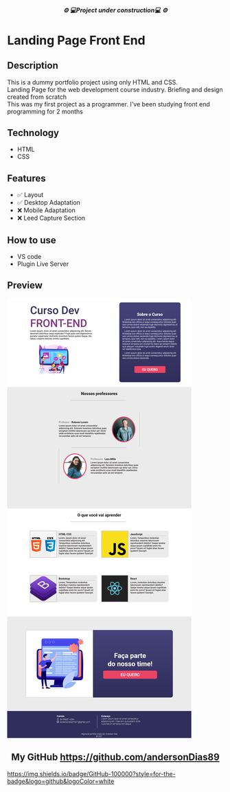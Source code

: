 
<h5 align="center">⚙️ 💻Project under construction💻 ⚙️</h5>


<h1>Landing Page Front End</h1>

<h2>Description</h2>
<p>This is a dummy portfolio project using only HTML and CSS. <br>
Landing Page for the web development course industry. Briefing and design created from scratch <br>
This was my first project as a programmer. I've been studying front end programming for 2 months
</p>

<h2>Technology</h2>

<ul>
<li>HTML</li>
<li>CSS</li>
</ul>

<h2>Features</h2>

<ul>
<li>✅ Layout</li>
<li>✅ Desktop Adaptation</li>
<li>❌ Mobile Adaptation</li>
<li>❌ Leed Capture Section</li>
</ul>

<h2>How to use</h2>
<ul>
<li>VS code</li>
<li>Plugin Live Server</li>
</ul>


<h2>Preview</h2>

![Preview Lading Page](/img/WEB-SITE-LANDING-PAGE-CURSO-DEV.png)

<h2 align="center"> My GitHub <a href="https://github.com/andersonDias89">https://github.com/andersonDias89</a></h2>
<a href="https://github.com/andersonDias89/andersonDias89"><div>https://img.shields.io/badge/GitHub-100000?style=for-the-badge&logo=github&logoColor=white</div></a>


